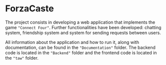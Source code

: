 # ForzaCaste
The project consists in developing a web application that implements the game `"Connect Four"`.
Further functionalities have been developed: chatting system, friendship system and system for sending requests between users.

All information about the application and how to run it, along with documentation, can be found in the `"Documentation"` folder.
The backend code is located in the `"Backend"` folder and the frontend code is located in the `"taw"` folder.
